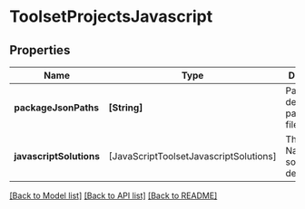 # ToolsetProjectsJavascript

## Properties
Name | Type | Description | Notes
------------ | ------------- | ------------- | -------------
**packageJsonPaths** | **[String]** | Paths for detected package.json files | 
**javascriptSolutions** | [JavaScriptToolsetJavascriptSolutions] | The React Native solutions detected | [optional] 

[[Back to Model list]](../README.md#documentation-for-models) [[Back to API list]](../README.md#documentation-for-api-endpoints) [[Back to README]](../README.md)


